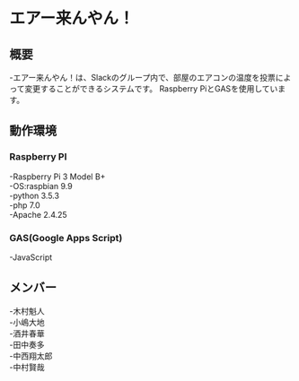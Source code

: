 # エアー来んやん！
## 概要
 -エアー来んやん！は、Slackのグループ内で、部屋のエアコンの温度を投票によって変更することができるシステムです。
 Raspberry PiとGASを使用しています。
## 動作環境
### Raspberry PI
-Raspberry Pi 3 Model B+  
-OS:raspbian 9.9  
-python 3.5.3  
-php 7.0  
-Apache 2.4.25  
### GAS(Google Apps Script)
-JavaScript   

## メンバー
-木村魁人  
-小嶋大地  
-酒井春華  
-田中奏多  
-中西翔太郎  
-中村賢哉  
